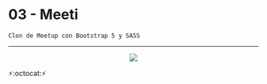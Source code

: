 # 03 - Meeti
~~~
Clon de Meetup con Bootstrap 5 y SASS
~~~
---
<p align="center" font-weight="bold">
      <img src="https://img.shields.io/badge/ESTADO-EN%20DESARROLLO-informational?style=social&logo=Bootstrap">
</p>

:zap::octocat::zap:
